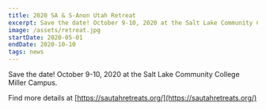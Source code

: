 ```yaml
---
title: 2020 SA & S-Anon Utah Retreat
excerpt: Save the date! October 9-10, 2020 at the Salt Lake Community College Miller Campus
image: /assets/retreat.jpg
startDate: 2020-05-01
endDate: 2020-10-10
tags: news
---
```


Save the date! October 9-10, 2020 at the Salt Lake Community College Miller Campus.

Find more details at [https://sautahretreats.org/](https://sautahretreats.org/)
